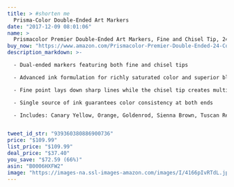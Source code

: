 ```yaml
---
title: > #shorten me
  Prisma-Color Double-Ended Art Markers
date: "2017-12-09 08:01:06"
name: >
  Prismacolor Premier Double-Ended Art Markers, Fine and Chisel Tip, 24-Count with Carrying Case
buy_now: "https://www.amazon.com/Prismacolor-Premier-Double-Ended-24-Count-Carrying/dp/B0006HXFW2?psc=1&SubscriptionId=AKIAIA5RBQIWQVTCUEUQ&tag=coldcutdeals-20&linkCode=xm2&camp=2025&creative=165953&creativeASIN=B0006HXFW2"
description_markdown: >-

  - Dual-ended markers featuring both fine and chisel tips

  - Advanced ink formulation for richly saturated color and superior blendability

  - Fine point lays down sharp lines while the chisel tip creates multiple line widths

  - Single source of ink guarantees color consistency at both ends

  - Includes: Canary Yellow, Orange, Goldenrod, Sienna Brown, Tuscan Red, Rhodamine, Violet, True Blue, Indigo Blue, True Green, Apple Green, Dark Brown, Spanish Orange, Poppy Red, Peach, Crimson Red, Pink, Mulberry, Light Cerulean Blue, Violet Blue, Blue Slate, Grass Green, Dark Green and Black art markers and a carrying case


tweet_id_str: "939360380886900736"
price: "$109.99"
list_price: "$109.99"
deal_price: "$37.40"
you_save: "$72.59 (66%)"
asin: "B0006HXFW2"
image: "https://images-na.ssl-images-amazon.com/images/I/4166pIvRTdL.jpg"
---
```

